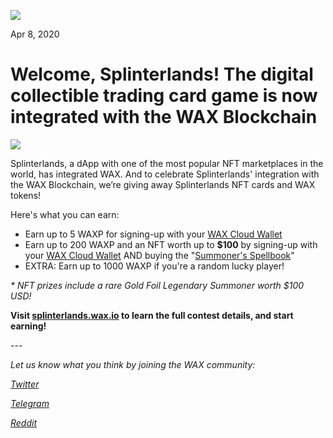 
![](https://i.imgur.com/AXven9V.png)

Apr 8, 2020

**Welcome, Splinterlands! The digital collectible trading card game is now integrated with the WAX Blockchain**
===========================================================================================================


![](https://i.imgur.com/aV7GUj9.png)

Splinterlands, a dApp with one of the most popular NFT marketplaces in
the world, has integrated WAX. And to celebrate Splinterlands'
integration with the WAX Blockchain, we’re giving away Splinterlands NFT
cards and WAX tokens!

Here's what you can earn:

-   Earn up to 5 WAXP for signing-up with your [WAX Cloud
    Wallet](http://all-access.wax.io/)
-   Earn up to 200 WAXP and an NFT worth up to **$100** by signing-up
    with your [WAX Cloud Wallet](http://all-access.wax.io/) AND buying
    the "[Summoner's Spellbook](https://splinterlands.com/?p=shop&tab=)"
-   EXTRA: Earn up to 1000 WAXP if you're a random lucky player!

*\* NFT prizes include a rare Gold Foil Legendary Summoner worth \$100
USD!*

**Visit [splinterlands.wax.io](https://splinterlands.wax.io/) to learn
the full contest details, and start earning!**

*---*

*Let us know what you think by joining the WAX community:*

[*Twitter*](https://go.wax.io/Twitter)

[*Telegram*](https://go.wax.io/Telegram)

[*Reddit*](https://go.wax.io/Reddit)

[](https://splinterlands.com/)




